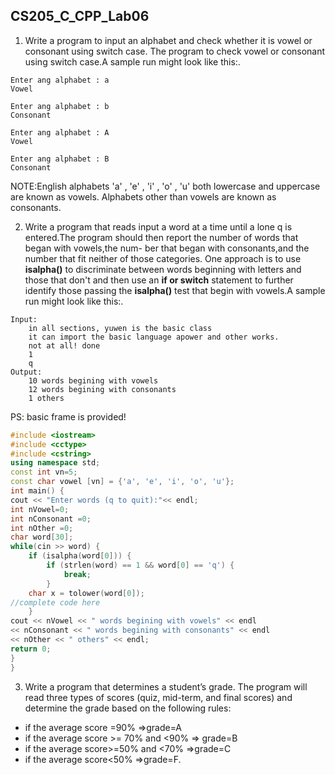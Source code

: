 <!--
 * @Github: https://github.com/Certseeds
 * @Organization: SUSTech
 * @Author: nanoseeds
 * @Date: 2020-06-08 09:10:05
 * @LastEditors: nanoseeds
 * @LastEditTime: 2021-06-22 13:09:09
 * @License: CC-BY-NC-SA_V4_0 or any later version 
 -->

## CS205_C_CPP_Lab06

1. Write a program to input an alphabet and check whether it is vowel or consonant using switch case. The program to
   check vowel or consonant using switch case.A sample run might look like this:.

``` log
Enter ang alphabet : a
Vowel
```

``` log
Enter ang alphabet : b
Consonant
```

``` log
Enter ang alphabet : A
Vowel
```

``` log
Enter ang alphabet : B
Consonant
```

NOTE:English alphabets 'a' , 'e' , 'i' , 'o' , 'u' both lowercase and uppercase are known as vowels. Alphabets other
than vowels are known as consonants.

2. Write a program that reads input a word at a time until a lone q is entered.The program should then report the number
   of words that began with vowels,the num- ber that began with consonants,and the number that fit neither of those
   categories. One approach is to use **isalpha()** to discriminate between words beginning with letters and those that
   don't and then use an **if or switch** statement to further identify those passing the **isalpha()** test that begin
   with vowels.A sample run might look like this:.

``` log
Input:
    in all sections, yuwen is the basic class
    it can import the basic language apower and other works.
    not at all! done
    1
    q
Output:
    10 words begining with vowels
    12 words begining with consonants
    1 others
```

PS: basic frame is provided!

``` cpp
#include <iostream>
#include <cctype>
#include <cstring>
using namespace std;
const int vn=5;
const char vowel [vn] = {'a', 'e', 'i', 'o', 'u'};
int main() {
cout << "Enter words (q to quit):"<< endl;
int nVowel=0;
int nConsonant =0;
int nOther =0;
char word[30];
while(cin >> word) {
    if (isalpha(word[0])) {
        if (strlen(word) == 1 && word[0] == 'q') {
            break;
        }
    char x = tolower(word[0]);
//complete code here
    }
cout << nVowel << " words begining with vowels" << endl
<< nConsonant << " words begining with consonants" << endl
<< nOther << " others" << endl;
return 0;
}
}
```

3. Write a program that determines a student’s grade. The program will read three types of scores (quiz, mid-term, and
   final scores) and determine the grade based on the following rules:

+ if the average score =90% =>grade=A
+ if the average score >= 70% and <90% => grade=B
+ if the average score>=50% and <70% =>grade=C
+ if the average score<50% =>grade=F.